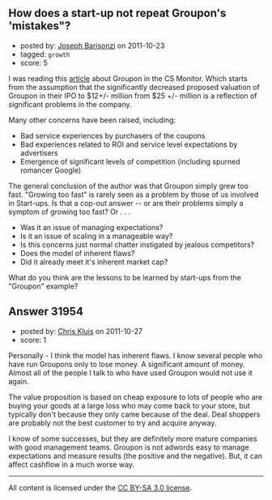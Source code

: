 ## How does a start-up not repeat Groupon's 'mistakes"?

- posted by: [Joseph Barisonzi](https://stackexchange.com/users/-1/8791-joseph-barisonzi) on 2011-10-23
- tagged: `growth`
- score: 5

I was reading this [article][1] about Groupon in the CS Monitor. Which starts from the assumption that the significantly decreased proposed valuation of Groupon in their IPO to $12+/- million from $25 +/- million is a reflection of significant problems in the company. 

Many other concerns have been raised, including:

 - Bad service experiences by purchasers of the coupons  
 - Bad experiences related to ROI and service level expectations by advertisers
 - Emergence of significant levels of competition (including spurned romancer Google)

The general conclusion of the author was that Groupon simply grew too fast. "Growing too fast" is rarely seen as a problem by those of us involved in Start-ups. Is that a cop-out answer -- or are their problems simply a symptom of growing too fast?  Or . . . 

 - Was it an issue of managing expectations? 
 - Is it an issue of scaling in a manageable way?
 - Is this concerns just normal chatter instigated by jealous competitors? 
 - Does the model of inherent flaws?
 - Did it already meet it's inherent market cap? 

What do you think are the lessons to be learned by start-ups from the "Groupon" example? 


  [1]: http://goo.gl/EvJda


## Answer 31954

- posted by: [Chris Kluis](https://stackexchange.com/users/-1/9207-chris-kluis) on 2011-10-27
- score: 1

Personally - I think the model has inherent flaws.  I know several people who have run Groupons only to lose money.  A significant amount of money.  Almost all of the people I talk to who have used Groupon would not use it again.

The value proposition is based on cheap exposure to lots of people who are buying your goods at a large loss who may come back to your store, but typically don't because they only came because of the deal.  Deal shoppers are probably not the best customer to try and acquire anyway.

I know of some successes, but they are definitely more mature companies with good management teams.  Groupon is not adwords easy to manage expectations and measure results (the positive and the negative).  But, it can affect cashflow in a much worse way.




---

All content is licensed under the [CC BY-SA 3.0 license](https://creativecommons.org/licenses/by-sa/3.0/).

